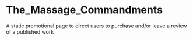 # The_Massage_Commandments
A static promotional page to direct users to purchase and/or leave a review of a published work
